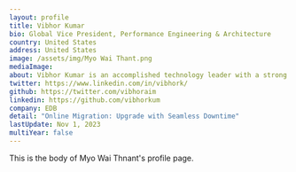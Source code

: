 ```yaml
---
layout: profile
title: Vibhor Kumar
bio: Global Vice President, Performance Engineering & Architecture
country: United States
address: United States
image: /assets/img/Myo Wai Thant.png
mediaImage:
about: Vibhor Kumar is an accomplished technology leader with a strong background in database technologies, architecture, DevOps, data platform, design, and product development. He has a keen eye for identifying emerging trends and developing strategic plans to capitalize on them. Currently, Vibhor guides Fortune 500 clients on their path towards innovation and transformation of their data platforms. He leads a team of highly skilled engineers, ensuring that Postgres database systems are optimized for maximum performance and scalability. With many years of experience in the field, Vibhor possesses a deep understanding of database design, performance tuning, and cloud computing. He is regarded as a visionary in the industry and is frequently invited to speak at conferences and events, where he shares his expertise on topics related to DevOps, cloud, database architecture, and optimization.
twitter: https://www.linkedin.com/in/vibhork/
github: https://twitter.com/vibhoraim
linkedin: https://github.com/vibhorkum
company: EDB
detail: "Online Migration: Upgrade with Seamless Downtime"
lastUpdate: Nov 1, 2023
multiYear: false
---
```


This is the body of Myo Wai Thnant's profile page.
